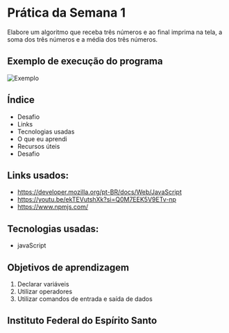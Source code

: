 # Prática da Semana 1
  
Elabore um algoritmo que receba três números e ao final imprima na tela, a soma dos três números e a média dos três números.

  ## Exemplo de execução do programa
  
  ![Exemplo](assets/jsc.png)

 
## Índice

- Desafio
- Links
- Tecnologias usadas
- O que eu aprendi
- Recursos úteis
- Desafio

## Links usados:

- https://developer.mozilla.org/pt-BR/docs/Web/JavaScript
- https://youtu.be/ekTEVutshXk?si=Q0M7EEK5V9ETv-np
- https://www.npmjs.com/


## Tecnologias usadas:
- javaScript 


 ## Objetivos de aprendizagem
  1. Declarar variáveis
  2. Utilizar operadores
  3. Utilizar comandos de entrada e saída de dados
  ## Instituto Federal do Espírito Santo

